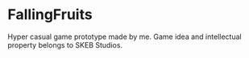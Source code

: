 # FallingFruits
 
Hyper casual game prototype made by me. Game idea and intellectual property belongs to SKEB Studios.
